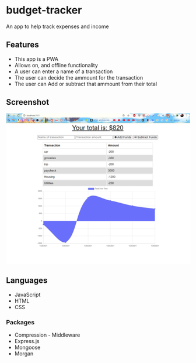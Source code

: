 # budget-tracker

  An app to help track expenses and income
  
## Features
  * This app is a PWA
  * Allows on, and offline functionality
  * A user can enter a name of a transaction
  * The user can decide the ammount for the transaction
  * The user can Add or subtract that ammount from their total
  
## Screenshot
![](./public/images/budget.png)

## Languages
 * JavaScript
 * HTML
 * CSS

### Packages
  * Compression - Middleware
  * Express.js
  * Mongoose
  * Morgan
  
